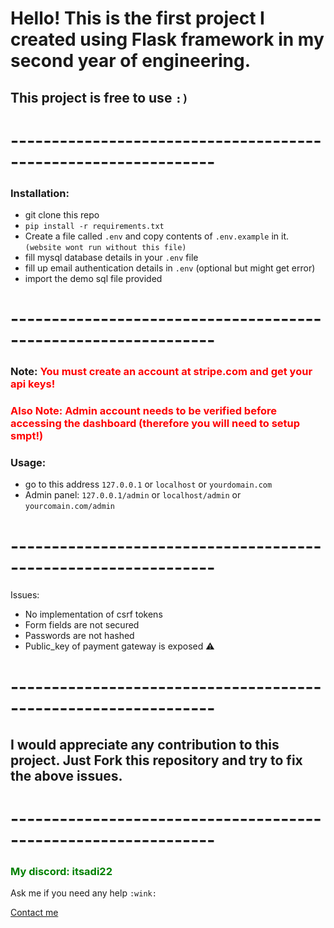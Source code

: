 # Hello! This is the first project I created using Flask framework in my second year of engineering.

## This project is free to use `:)`

# ---------------------------------------------------------------

### Installation:

- git clone this repo
- `pip install -r requirements.txt`
- Create a file called `.env` and copy contents of `.env.example` in it. `(website wont run without this file)`
- fill mysql database details in your `.env` file
- fill up email authentication details in `.env` (optional but might get error)
- import the demo sql file provided

# ---------------------------------------------------------------


### Note: <span style="color:red">You must create an account at stripe.com and get your api keys! </span>
### <span style="color:red"> Also Note: Admin account needs to be verified before accessing the dashboard **(therefore you will need to setup smpt!)** </span>


### Usage:
- go to this address `127.0.0.1` or `localhost` or `yourdomain.com`
- Admin panel: `127.0.0.1/admin` or `localhost/admin` or `yourcomain.com/admin`

# ---------------------------------------------------------------

Issues:
  - No implementation of csrf tokens
  - Form fields are not secured
  - Passwords are not hashed
  - Public_key of payment gateway is exposed ⚠️

# ---------------------------------------------------------------

## I would appreciate any contribution to this project. Just Fork this repository and try to fix the above issues.


# ---------------------------------------------------------------
### <span style="color:green"> My discord: itsadi22 </span>
Ask me if you need any help `:wink:`

[Contact me](mailto:itsadi22.zil@ud.me)
